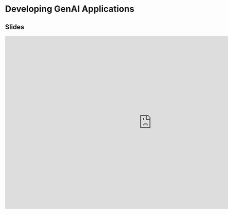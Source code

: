# Developing GenAI Applications 

## Slides

<iframe src="https://docs.google.com/presentation/d/1n22WPWJCTJJxoODtmNCUacLz1HIsiG5UYgmLFJ4YBcY/embed?start=false&loop=false&delayms=5000" frameborder="0" width="960" height="569" allowfullscreen="true" mozallowfullscreen="true" webkitallowfullscreen="true"></iframe>

